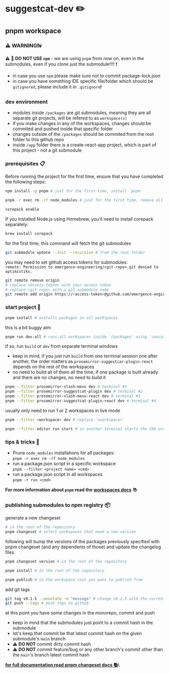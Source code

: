 # suggestcat-dev :pencil2:

## pnpm workspace

### :warning: WARNING:exclamation::skull: 
:warning: :stop_sign:  **DO NOT USE `npm`** - we are using `pnpm` from now on, even in the submodules, even if you clone just the submodule!!!! :exclamation:

- in case you use `npm` please make sure not to commit package-lock.json
- in case you have something IDE specific file/folder which should be `gitignored`, please include it in `.gitignore`:exclamation:

### dev environment
- modules inside `/packages` are git submodules, meaning they are all separate git projects, will be refered to as `workspace(s)`
- if you make changes in any of the workspaces, changes should be commited and pushed inside that specific folder
- changes outside of the `/packages` should be commited from the root folder to this github repo
- inside `/app` folder there is a create-react-app project, which is part of this project - not a git submodule

### prerequisites :clipboard:
Before running the project for the first time, ensure that you have completed the following steps:
```sh
npm install -g pnpm # just for the first time, install `pnpm`
```
```sh
pnpm -r exec rm -rf node_modules # just for the first time, remove all `node_modules`
```
```sh
corepack enable
```
If you installed Node.js using Homebrew, you'll need to install corepack separately:
```sh
brew install corepack
```

for the first time, this command will fetch the git submodules
```sh
git submodule update --init --recursive # from the root folder
```

you may need to set github access tokens for submodules:\
`remote: Permission to emergence-engineering/<git-repo>.git denied to optimistiks.`
```sh
git remote remove origin
# replace <access-token> with your access token
# replace <git-repo> with a git submodule name
git remote add origin https://<access-token>@github.com/emergence-engineering/<git-repo>.git
```

### start project :rocket:
```sh
pnpm install # installs packages in all workspaces
```

this is a bit buggy atm
```sh
pnpm run dev-all # runs all workspaces inside `/packages` using `concurrently`
```

if so, run `build` or `dev` from separate terminal windows
- keep in mind, if you just run `build` from one terminal session one after another, the order matters as `prosemirror-suggestcar-plugin-react` depends on the rest of the workspaces
- no need to build all of them all the time, if one package is built already and there are no changes, no need to build it 
```sh
pnpm --filter prosemirror-slash-menu dev # terminal #1
pnpm --filter prosemirror-suggestcat-plugin dev # terminal #2
pnpm --filter prosemirror-slash-menu-react dev # terminal #3
pnpm --filter prosemirror-suggestcat-plugin-react dev # terminal #4
```

usually only need to run 1 or 2 workspaces in live mode
```sh
pnpm --filter <workspace> dev # replace `<workspace>`
```

```sh
pnpm --filter editor run start # in another terminal starts the CRA project inside `/apps/editor`
```

### tips & tricks :wrench: 
- Prune `node_modules` installations for all packages:\
`pnpm -r exec rm -rf node_modules`
- run a package.json script in a specific workspace\
`pnpm --filter <project name> <cmd>`
- run a package.json script in all workspaces\
`pnpm -r run <cmd>`

**For more information about `pnpm` read the [workspaces docs](https://pnpm.io/workspaces)** :books:

### publishing submodules to npm registry :package:
generate a new changeset
```sh
# in the root of the repository
pnpm changeset # select workspaces that need a new version
```
 following will bump the versions of the packages previously specified with pnpm changeset (and any dependents of those) and update the changelog files.
```sh
pnpm changeset version # in the root of the repository
```
```sh
pnpm install # in the root of the repository
```
```sh
pnpm publish # in the workspace root you want to publish from
```
add git tags
```sh
git tag v0.1.5 --annotate -m "message" # change v0.1.5 with the current version
git push --tags # push tags to github
```

at this point you have some changes in the monorepo, commit and push
- keep in mind that the submodules just point to a commit hash in the submodule
- let's keep that commit be that latest commit hash on the given submodule's `main` branch
- :warning: **DO NOT** commit dirty commit hash
- :warning: **DO NOT** commit feature/bug or any other branch's commit other than the `main`'s branch latest commit hash

**[for full documentation read pnpm changeset docs :books:](https://pnpm.io/using-changesets)**\
